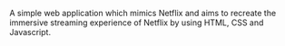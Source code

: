 A simple web application which mimics Netflix and aims to recreate the immersive streaming experience of Netflix by using HTML, CSS and Javascript.
